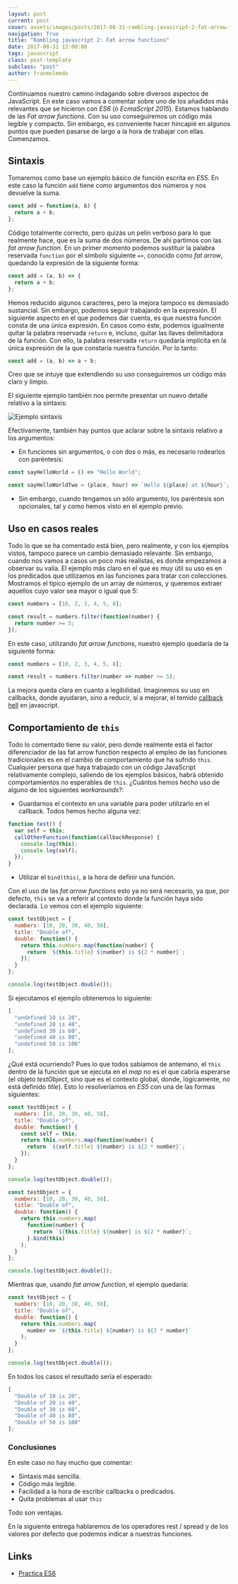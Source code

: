 ```yaml
---
layout: post
current: post
cover: assets/images/posts/2017-08-31-rambling-javascript-2-fat-arrow-functions/header.png
navigation: True
title: "Rambling javascript 2: Fat arrow functions"
date: 2017-08-31 12:00:00
tags: javascript
class: post-template
subclass: "post"
author: franmolmedo
---
```


Continuamos nuestro camino indagando sobre diversos aspectos de JavaScript. En este caso vamos a comentar sobre uno de los añadidos más relevantes que se hicieron con _ES6_ (ó _EcmaScript 2015_). Estamos hablando de las _Fat arrow functions_. Con su uso conseguiremos un código más legible y compacto.
Sin embargo, es conveniente hacer hincapié en algunos puntos que pueden pasarse de largo a la hora de trabajar con ellas. Comenzamos.

## Sintaxis

Tomaremos como base un ejemplo básico de función escrita en _ES5_. En este caso la función `add` tiene como argumentos dos números y nos devuelve la suma.

```javascript
const add = function(a, b) {
  return a + b;
};
```

Código totalmente correcto, pero quizás un pelín verboso para lo que realmente hace, que es la suma de dos números. De ahí partimos con las _fat arrow function_. En un primer momento podemos sustituir la palabra reservada `function` por el símbolo siguiente `=>`, conocido como _fat arrow_, quedando la expresión de la siguiente forma:

```javascript
const add = (a, b) => {
  return a + b;
};
```

Hemos reducido algunos caracteres, pero la mejora tampoco es demasiado sustancial. Sin embargo, podemos seguir trabajando en la expresión. El siguiente aspecto en el que podemos dar cuenta, es que nuestra función consta de una única expresión. En casos como éste, podemos igualmente quitar la palabra reservada `return` e, incluso, quitar las llaves delimitadora de la función. Con ello, la palabra reservada `return` quedaría implícita en la única expresión de la que constaría nuestra función. Por lo tanto:

```javascript
const add = (a, b) => a + b;
```

Creo que se intuye que extendiendo su uso conseguiremos un código más claro y limpio.

El siguiente ejemplo también nos permite presentar un nuevo detalle relativo a la sintaxis:

![Ejemplo sintaxis](assets/images/posts/2017-08-31-rambling-javascript-2-fat-arrow-functions/basicExample.gif)

Efectivamente, también hay puntos que aclarar sobre la sintaxis relativo a los argumentos:

- En funciones sin argumentos, o con dos o más, es necesario rodearlos con paréntesis:

```javascript
const sayHelloWorld = () => "Hello World";

const sayHelloWorldTwo = (place, hour) => `Hello ${place} at ${hour}`;
```

- Sin embargo, cuando tengamos un sólo argumento, los paréntesis son opcionales, tal y como hemos visto en el ejemplo previo.

## Uso en casos reales

Todo lo que se ha comentado está bien, pero realmente, y con los ejemplos vistos, tampoco parece un cambio demasiado relevante.
Sin embargo, cuando nos vamos a casos un poco más realistas, es donde empezamos a observar su valía. El ejemplo más claro en el que es muy útil su uso es en los predicados que utilizamos en las funciones para tratar con colecciones.
Mostramos el típico ejemplo de un array de números, y queremos extraer aquellos cuyo valor sea mayor o igual que 5:

```javascript
const numbers = [10, 2, 3, 4, 5, 8];

const result = numbers.filter(function(number) {
  return number >= 5;
});
```

En este caso, utilizando _fat arrow functions_, nuestro ejemplo quedaría de la siguiente forma:

```javascript
const numbers = [10, 2, 3, 4, 5, 8];

const result = numbers.filter(number => number >= 5);
```

La mejora queda clara en cuanto a legibilidad. Imaginemos su uso en callbacks, donde ayudaran, sino a reducir, sí a mejorar, el temido [callback hell](http://callbackhell.com/) en javascript.

## Comportamiento de `this`

Todo lo comentado tiene su valor, pero donde realmente está el factor diferenciador de las fat arrow function respecto al empleo de las funciones tradicionales es en el cambio de comportamiento que ha sufrido `this`. Cualquier persona que haya trabajado con un código JavaScript relativamente complejo, saliendo de los ejemplos básicos, habrá obtenido comportamientos no esperables de `this`. ¿Cuántos hemos hecho uso de alguno de los siguientes _workarounds_?:

- Guardarnos el contexto en una variable para poder utilizarlo en el callback. Todos hemos hecho alguna vez:

```javascript
function test() {
  var self = this;
  callOtherFunction(function(callbackResponse) {
    console.log(this);
    console.log(self);
  });
}
```

- Utilizar el `bind(this)`, a la hora de definir una función.

Con el uso de las _fat arrow functions_ esto ya no será necesario, ya que, por defecto, `this` se va a referir al contexto donde la función haya sido declarada. Lo vemos con el ejemplo siguiente:

```javascript
const testObject = {
  numbers: [10, 20, 30, 40, 50],
  title: "Double of",
  double: function() {
    return this.numbers.map(function(number) {
      return `${this.title} ${number} is ${2 * number}`;
    });
  }
};

console.log(testObject.double());
```

Si ejecutamos el ejemplo obtenemos lo siguiente:

```javascript
[
  "undefined 10 is 20",
  "undefined 20 is 40",
  "undefined 30 is 60",
  "undefined 40 is 80",
  "undefined 50 is 100"
];
```

¿Qué está ocurriendo? Pues lo que todos sabíamos de antemano, el `this` dentro de la función que se ejecuta en el _map_ no es el que cabría esperarse (el objeto _testObject_, sino que es el contexto global, donde, lógicamente, no está definido _title_). Esto lo resolveríamos en _ES5_ con una de las formas siguientes:

```javascript
const testObject = {
  numbers: [10, 20, 30, 40, 50],
  title: "Double of",
  double: function() {
    const self = this;
    return this.numbers.map(function(number) {
      return `${self.title} ${number} is ${2 * number}`;
    });
  }
};

console.log(testObject.double());
```

```javascript
const testObject = {
  numbers: [10, 20, 30, 40, 50],
  title: "Double of",
  double: function() {
    return this.numbers.map(
      function(number) {
        return `${this.title} ${number} is ${2 * number}`;
      }.bind(this)
    );
  }
};

console.log(testObject.double());
```

Mientras que, usando _fat arrow function_, el ejemplo quedaría:

```javascript
const testObject = {
  numbers: [10, 20, 30, 40, 50],
  title: "Double of",
  double: function() {
    return this.numbers.map(
      number => `${this.title} ${number} is ${2 * number}`
    );
  }
};

console.log(testObject.double());
```

En todos los casos el resultado sería el esperado:

```javascript
[
  "Double of 10 is 20",
  "Double of 20 is 40",
  "Double of 30 is 60",
  "Double of 40 is 80",
  "Double of 50 is 100"
];
```

### Conclusiones

En este caso no hay mucho que comentar:

- Sintaxis más sencilla.
- Código más legible.
- Facilidad a la hora de escribir callbacks o predicados.
- Quita problemas al usar `this`

Todo son ventajas.

En la siguiente entrega hablaremos de los operadores rest / spread y de los valores por defecto que podemos indicar a nuestras funciones.

## Links

- [Practica ES6](http://jsbin.com/?console,output)
